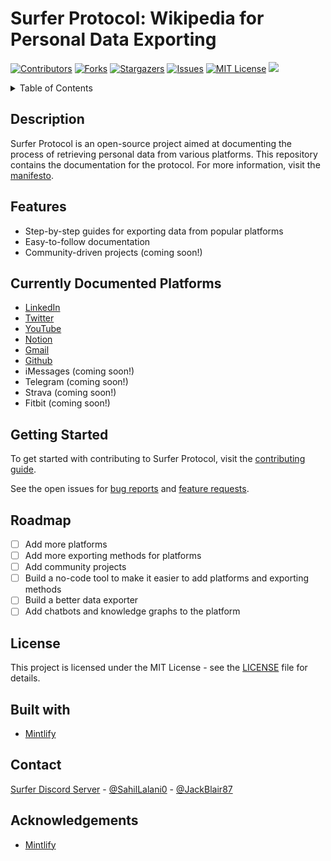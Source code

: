 # Surfer Protocol: Wikipedia for Personal Data Exporting

[![Contributors][contributors-shield]][contributors-url]
[![Forks][forks-shield]][forks-url]
[![Stargazers][stars-shield]][stars-url]
[![Issues][issues-shield]][issues-url]
[![MIT License][license-shield]][license-url]
[![](https://dcbadge.vercel.app/api/server/5KQkWApkYC)](https://discord.gg/5KQkWApkYC)

<details>
  <summary>Table of Contents</summary>
  <ol>
    <li><a href="#description">Description</a></li> 
    <li><a href="#features">Features</a></li>
    <li><a href="#currently-documented-platforms">Currently Documented Platforms</a></li>
    <li><a href="#getting-started">Getting Started</a></li>
    <li><a href="#development">Development</a></li>
    <li><a href="#publishing-changes">Publishing Changes</a></li>
    <li><a href="#troubleshooting">Troubleshooting</a></li>
    <li><a href="#acknowledgements">Acknowledgements</a></li>
  </ol>
</details>

## Description

Surfer Protocol is an open-source project aimed at documenting the process of retrieving personal data from various platforms. This repository contains the documentation for the protocol. For more information, visit the [manifesto](https://surferprotocol.org/manifesto).

## Features

- Step-by-step guides for exporting data from popular platforms
- Easy-to-follow documentation
- Community-driven projects (coming soon!)

## Currently Documented Platforms

- [LinkedIn](https://surferprotocol.org/platforms/social-media/linkedin)
- [Twitter](https://surferprotocol.org/platforms/social-media/twitter)
- [YouTube](https://surferprotocol.org/platforms/social-media/youtube)
- [Notion](https://surferprotocol.org/platforms/notion)
- [Gmail](https://surferprotocol.org/platforms/gmail)
- [Github](https://surferprotocol.org/platforms/github)
- iMessages (coming soon!)
- Telegram (coming soon!)
- Strava (coming soon!)
- Fitbit (coming soon!)

## Getting Started

To get started with contributing to Surfer Protocol, visit the [contributing guide](https://surferprotocol.org/contributing).

See the open issues for [bug reports](https://github.com/surferprotocol/surfer-protocol/issues) and [feature requests](https://github.com/surferprotocol/surfer-protocol/issues).

## Roadmap

- [ ] Add more platforms
- [ ] Add more exporting methods for platforms
- [ ] Add community projects
- [ ] Build a no-code tool to make it easier to add platforms and exporting methods
- [ ] Build a better data exporter
- [ ] Add chatbots and knowledge graphs to the platform

## License

This project is licensed under the MIT License - see the [LICENSE](LICENSE) file for details.

## Built with 

- [Mintlify](https://mintlify.com/)

## Contact 

[Surfer Discord Server](https://discord.gg/Tjg7pjcFNP) - [@SahilLalani0](https://x.com/SahilLalani0) - [@JackBlair87](https://x.com/JackBlair87)

## Acknowledgements

- [Mintlify](https://mintlify.com/)

[contributors-shield]: https://img.shields.io/github/contributors/Surfer-Protocol/Protocol.svg?style=for-the-badge
[contributors-url]: https://github.com/Surfer-Protocol/Protocol/graphs/contributors
[forks-shield]: https://img.shields.io/github/forks/Surfer-Protocol/Protocol.svg?style=for-the-badge
[forks-url]: https://github.com/Surfer-Protocol/Protocol/network/members
[stars-shield]: https://img.shields.io/github/stars/Surfer-Protocol/Protocol.svg?style=for-the-badge
[stars-url]: https://github.com/Surfer-Protocol/Protocol/stargazers
[issues-shield]: https://img.shields.io/github/issues/Surfer-Protocol/Protocol.svg?style=for-the-badge
[issues-url]: https://github.com/Surfer-Protocol/Protocol/issues
[license-shield]: https://img.shields.io/github/license/Surfer-Protocol/Protocol.svg?style=for-the-badge
[license-url]: https://github.com/Surfer-Protocol/Protocol/blob/master/LICENSE
[linkedin-shield]: https://img.shields.io/badge/-LinkedIn-black.svg?style=for-the-badge&logo=linkedin&colorB=555
[linkedin-url]: https://linkedin.com/in/cerebrus-maximus
[React.js]: https://img.shields.io/badge/React-20232A?style=for-the-badge&logo=react&logoColor=61DAFB
[React-url]: https://reactjs.org/
[Tailwind.css]: https://img.shields.io/badge/Tailwind_CSS-38B2AC?style=for-the-badge&logo=tailwind-css&logoColor=white
[Tailwind-url]: https://tailwindcss.com/
[Electron.js]: https://img.shields.io/badge/Electron-2B2E3A?style=for-the-badge&logo=electron&logoColor=9FEAF9
[Electron-url]: https://www.electronjs.org/
[Shadcn.ui]: https://img.shields.io/badge/Shadcn_UI-F05032?style=for-the-badge&logo=shadcn&logoColor=white
[Shadcn-url]: https://ui.shadcn.com/